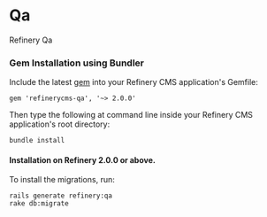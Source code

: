 # Qa

Refinery Qa

### Gem Installation using Bundler

Include the latest [gem](http://rubygems.org/gems/refinerycms-qa) into your Refinery CMS application's Gemfile:

    gem 'refinerycms-qa', '~> 2.0.0'

Then type the following at command line inside your Refinery CMS application's root directory:

    bundle install

#### Installation on Refinery 2.0.0 or above.

To install the migrations, run:

    rails generate refinery:qa
    rake db:migrate
